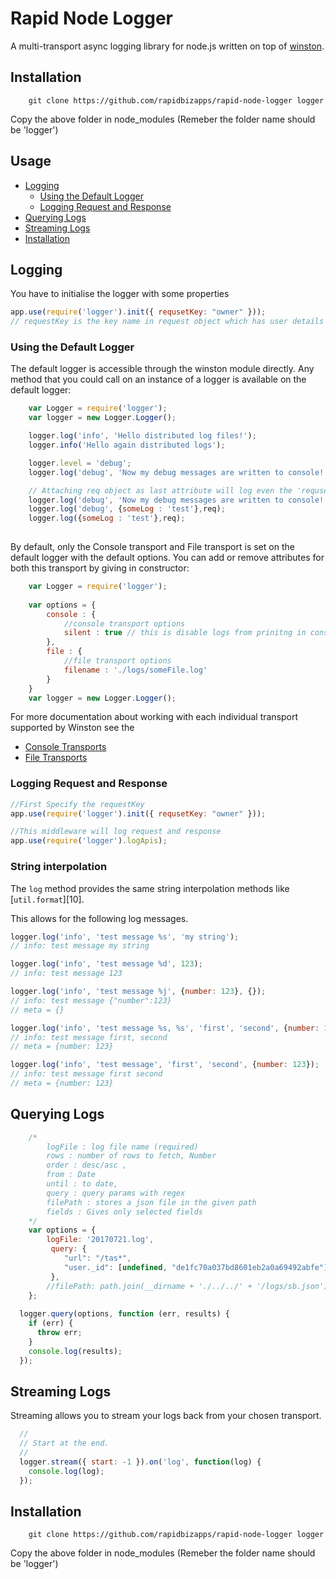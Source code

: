 # Rapid Node Logger

A multi-transport async logging library for node.js written on top of [winston](http://github.com/winstonjs/winston). 


## Installation

```
    git clone https://github.com/rapidbizapps/rapid-node-logger logger
```
Copy the above folder in node_modules (Remeber the folder name should be 'logger')


## Usage


* [Logging](#logging)
  * [Using the Default Logger](#using-the-default-logger)
  * [Logging Request and Response](#logging-request-and-response)
* [Querying Logs](#querying-logs)
* [Streaming Logs](#streaming-logs)
* [Installation](#installation)


## Logging
You have to initialise the logger with some properties

```js
app.use(require('logger').init({ requsetKey: "owner" }));
// requestKey is the key name in request object which has user details [req.owner]
```

### Using the Default Logger
The default logger is accessible through the winston module directly. Any method that you could call on an instance of a logger is available on the default logger:

``` js
    var Logger = require('logger');
    var logger = new Logger.Logger();

    logger.log('info', 'Hello distributed log files!');
    logger.info('Hello again distributed logs');

    logger.level = 'debug';
    logger.log('debug', 'Now my debug messages are written to console!');

    // Attaching req object as last attribute will log even the 'requsetKey' attr from request object to the log record
    logger.log('debug', 'Now my debug messages are written to console!',req);
    logger.log('debug', {someLog : 'test'},req);
    logger.log({someLog : 'test'},req);
    
```

By default, only the Console transport and File transport is set on the default logger with the default options. You can add or remove attributes for both this transport by giving in constructor:

``` js
    var Logger = require('logger');
    
    var options = {
        console : {
            //console transport options
            silent : true // this is disable logs from prinitng in console 
        },
        file : {
            //file transport options
            filename : './logs/someFile.log'
        }
    }
    var logger = new Logger.Logger();
```


For more documentation about working with each individual transport supported by Winston see the 
* [Console Transports](https://github.com/winstonjs/winston/blob/master/docs/transports.md#console-transport)
* [File Transports](https://github.com/winstonjs/winston/blob/master/docs/transports.md#file-transport)

### Logging Request and Response
```js
//First Specify the requestKey
app.use(require('logger').init({ requsetKey: "owner" }));

//This middleware will log request and response
app.use(require('logger').logApis);

```

### String interpolation
The `log` method provides the same string interpolation methods like [`util.format`][10].

This allows for the following log messages.
``` js
logger.log('info', 'test message %s', 'my string');
// info: test message my string

logger.log('info', 'test message %d', 123);
// info: test message 123

logger.log('info', 'test message %j', {number: 123}, {});
// info: test message {"number":123}
// meta = {}

logger.log('info', 'test message %s, %s', 'first', 'second', {number: 123});
// info: test message first, second
// meta = {number: 123}

logger.log('info', 'test message', 'first', 'second', {number: 123});
// info: test message first second
// meta = {number: 123}

```





## Querying Logs

``` js
    /*
        logFile : log file name (required)
        rows : number of rows to fetch, Number
        order : desc/asc ,
        from : Date
        until : to date,
        query : query params with regex
        filePath : stores a json file in the given path
        fields : Gives only selected fields
    */
 	var options = {
		logFile: '20170721.log',
		 query: {
		 	"url": "/tas*",
		 	"user._id": [undefined, "de1fc70a037bd8601eb2a0a69492abfe"]
		 },
		//filePath: path.join(__dirname + './../../' + '/logs/sb.json')
	};
  
  logger.query(options, function (err, results) {
    if (err) {
      throw err;
    }
    console.log(results);
  });
```

## Streaming Logs
Streaming allows you to stream your logs back from your chosen transport.

``` js
  //
  // Start at the end.
  //
  logger.stream({ start: -1 }).on('log', function(log) {
    console.log(log);
  });
```


## Installation

```
    git clone https://github.com/rapidbizapps/rapid-node-logger logger
```
Copy the above folder in node_modules (Remeber the folder name should be 'logger')

